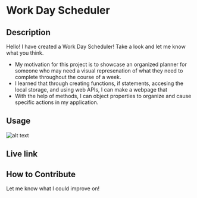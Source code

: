 # Work Day Scheduler

## Description

Hello! I have created a Work Day Scheduler! Take a look and let me know what you think.

- My motivation for this project is to showcase an organized planner for someone who may need a visual represenation of what they need to complete throughout the course of a week.
- I learned that through creating functions, if statements, accesing the local storage, and using web APIs, I can make a webpage that 
- With the help of methods, I can object properties to organize and cause specific actions in my application. 


## Usage

![alt text](assets/media/Password-Generator.gif)

## Live link


## How to Contribute

Let me know what I could improve on!